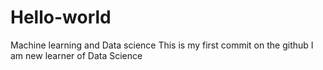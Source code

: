 # Hello-world
Machine learning and Data science
This is my first commit on the github
I am new learner of Data Science
